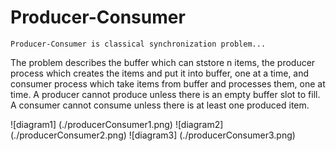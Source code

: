 # Producer-Consumer

    Producer-Consumer is classical synchronization problem...

The problem describes the buffer which can ststore n items, the producer process which creates the items and put it into
buffer, one at a time, and consumer process which take items from buffer and processes them, one at time.
A producer cannot produce unless there is an empty buffer slot to fill.
A consumer cannot consume unless there is at least one produced item.

![diagram1]
(./producerConsumer1.png)
![diagram2]
(./producerConsumer2.png)
![diagram3]
(./producerConsumer3.png)